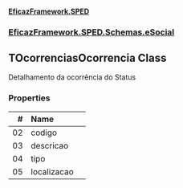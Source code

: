 #### [EficazFramework.SPED](EficazFrameworkSPED.md 'EficazFramework SPED')
### [EficazFramework.SPED.Schemas.eSocial](EficazFramework.SPED.Schemas.eSocial.md 'EficazFramework.SPED.Schemas.eSocial')

## TOcorrenciasOcorrencia Class

Detalhamento da ocorrência do Status
### Properties

| # | Name | |
| ---: | :--- | :--- |
| 02 | codigo |  |
| 03 | descricao |  |
| 04 | tipo |  |
| 05 | localizacao |  |
